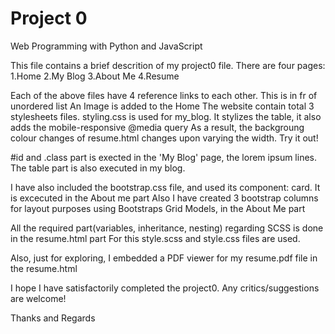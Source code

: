 # Project 0

Web Programming with Python and JavaScript

This file contains a brief descrition of my project0 file.
There are four pages: 
    1.Home
    2.My Blog
    3.About Me
    4.Resume

Each of the above files have 4 reference links to each other. This is in fr of unordered list 
An Image is added to the Home
The website contain total 3 stylesheets files. 
styling.css is used for my_blog. It stylizes the table, it also adds the mobile-responsive @media query
As a result, the backgroung colour changes of resume.html changes upon varying the width. Try it out!

#id and .class part is exected in the 'My Blog' page, the lorem ipsum lines.
The table part is also executed in my blog.

I have also included the bootstrap.css file, and used its component: card. It is excecuted in the About me part
Also I have created 3 bootstrap columns for layout purposes using Bootstraps Grid Models, in the About Me part

All the required part(variables, inheritance, nesting) regarding SCSS is done in the resume.html part
For this style.scss and style.css files are used.

Also, just for exploring, I embedded a PDF viewer for my resume.pdf file in the resume.html

I hope I have satisfactorily completed the project0.
Any critics/suggestions are welcome!

Thanks and Regards